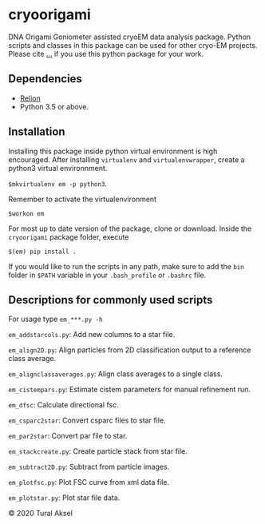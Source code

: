 # cryoorigami
DNA Origami Goniometer assisted cryoEM data analysis package. Python scripts and classes in this package can be used for other cryo-EM projects. Please cite [...]() if you use this python package for your work. 

## Dependencies

- [Relion](https://github.com/3dem/relion)
- Python 3.5 or above. 

## Installation

Installing this package inside python virtual environment is high encouraged. After installing `virtualenv` and `virtualenvwrapper`, create a python3 virtual environnment.

`$mkvirtualenv em -p python3`.

Remember to activate the virtualenvironment

`$workon em`

For most up to date version of the package, clone or download. Inside the `cryoorigami` package folder, execute

`$(em) pip install .` 

If you would like to run the scripts in any path, make sure to add the `bin` folder in `$PATH` variable in your `.bash_profile` or `.bashrc` file.

## Descriptions for commonly used scripts

For usage type `em_***.py -h`

`em_addstarcols.py`: Add new columns to a star file.

`em_align2D.py`: Align particles from 2D classification output to a reference class average.

`em_alignclassaverages.py`: Align class averages to a single class.   

`em_cistempars.py`: Estimate cistem parameters for manual refinement run.

`em_dfsc`: Calculate directional fsc.

`em_csparc2star`: Convert csparc files to star file.

`em_par2star`: Convert par file to star.

`em_stackcreate.py`: Create particle stack from star file.

`em_subtract2D.py`: Subtract from particle images. 

`em_plotfsc.py`: Plot FSC curve from xml data file.

`em_plotstar.py`: Plot star file data.


&copy; 2020 Tural Aksel


